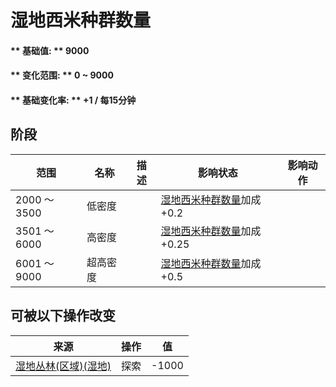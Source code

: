 # 湿地西米种群数量  
#### ** 基础值: ** 9000   
#### ** 变化范围: ** 0 ~ 9000  
#### ** 基础变化率: ** +1 / 每15分钟  
## 阶段  
范围  |  名称  |  描述  |  影响状态  |  影响动作  
----  |  ----  |  ----  |  ----  |  ----  
2000 ～ 3500  |  低密度  |    |  [湿地西米种群数量](Sago_WetlandsPop.md)加成+0.2  |    
3501 ～ 6000  |  高密度  |    |  [湿地西米种群数量](Sago_WetlandsPop.md)加成+0.25  |    
6001 ～ 9000  |  超高密度  |    |  [湿地西米种群数量](Sago_WetlandsPop.md)加成+0.5  |    
## 可被以下操作改变  
来源  |  操作  |  值  
----  |  ----  |  ----  
[湿地丛林(区域)(湿地)](Wetlands.md)  |  探索  |  -1000  
